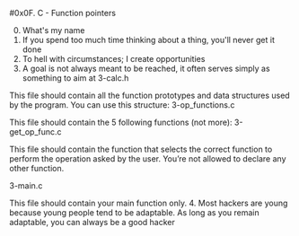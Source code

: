 #0x0F. C - Function pointers

0. What's my name
1. If you spend too much time thinking about a thing, you'll never get it done
2. To hell with circumstances; I create opportunities
3. A goal is not always meant to be reached, it often serves simply as something to aim at
3-calc.h

This file should contain all the function prototypes and data structures used by the program. You can use this structure:
3-op_functions.c

This file should contain the 5 following functions (not more):
3-get_op_func.c

This file should contain the function that selects the correct function to perform the operation asked by the user. You’re not allowed to declare any other function.

3-main.c

This file should contain your main function only.
4. Most hackers are young because young people tend to be adaptable. As long as you remain adaptable, you can always be a good hacker
